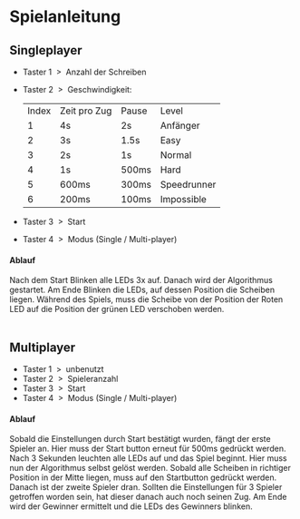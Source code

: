 # Spielanleitung

## Singleplayer
* Taster 1 &nbsp;>&nbsp; Anzahl der Schreiben
* Taster 2  &nbsp;>&nbsp; Geschwindigkeit:
  <table style="width:100%">
    <tr>
      <td>Index</td>
      <td>Zeit pro Zug</td>
      <td>Pause</td>
      <td>Level</td>
    </tr>
    <tr>
      <td>1</td>
      <td>4s</td>
      <td>2s</td>
      <td>Anfänger</td>
    </tr>
    <tr>
      <td>2</td>
      <td>3s</td>
      <td>1.5s</td>
      <td>Easy</td>
    </tr>
    <tr>
      <td>3</td>
      <td>2s</td>
      <td>1s</td>
      <td>Normal</td>
    </tr>
    <tr>
      <td>4</td>
      <td>1s</td>
      <td>500ms</td>
      <td>Hard</td>
    </tr>
    <tr>
      <td>5</td>
      <td>600ms</td>
      <td>300ms</td>
      <td>Speedrunner</td>
    </tr>
    <tr>
      <td>6</td>
      <td>200ms</td>
      <td>100ms</td>
      <td>Impossible</td>
    </tr>
    
  </table>

* Taster 3  &nbsp;>&nbsp; Start
* Taster 4  &nbsp;>&nbsp; Modus (Single / Multi-player)
#### Ablauf
Nach dem Start Blinken alle LEDs 3x auf. Danach wird der Algorithmus gestartet. Am Ende Blinken die LEDs, auf dessen Position die Scheiben liegen.
Während des Spiels, muss die Scheibe von der Position der Roten LED auf die Position der grünen LED verschoben werden.
<br>
<br>
## Multiplayer
* Taster 1 &nbsp;>&nbsp; unbenutzt
* Taster 2 &nbsp;>&nbsp; Spieleranzahl
* Taster 3 &nbsp;>&nbsp; Start
* Taster 4  &nbsp;>&nbsp; Modus (Single / Multi-player)

#### Ablauf
Sobald die Einstellungen durch Start bestätigt wurden, fängt der erste Spieler an. Hier muss der Start button erneut für 500ms gedrückt werden. Nach 3 Sekunden leuchten alle LEDs auf und das Spiel beginnt. Hier muss nun der Algorithmus selbst gelöst werden. Sobald alle Scheiben in richtiger Position in der Mitte liegen, muss auf den Startbutton gedrückt werden. Danach ist der zweite Spieler dran. Sollten die Einstellungen für 3 Spieler getroffen worden sein, hat dieser danach auch noch seinen Zug. Am Ende wird der Gewinner ermittelt und die LEDs des Gewinners blinken.


